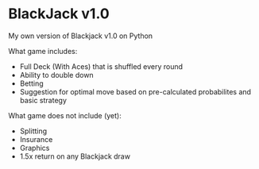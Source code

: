 # BlackJack v1.0
My own version of Blackjack v1.0 on Python

What game includes:
- Full Deck (With Aces) that is shuffled every round
- Ability to double down
- Betting
- Suggestion for optimal move based on pre-calculated probabilites and basic strategy

What game does not include (yet):
- Splitting
- Insurance
- Graphics
- 1.5x return on any Blackjack draw
